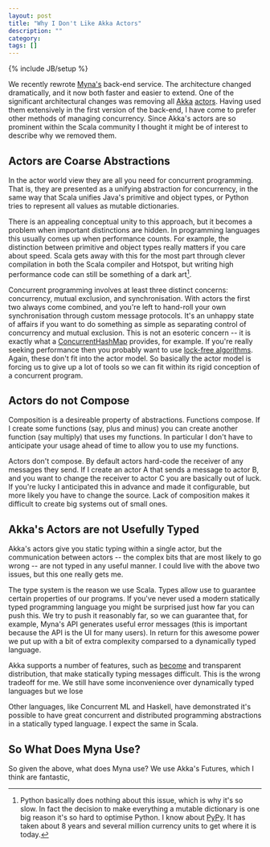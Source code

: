 ```yaml
---
layout: post
title: "Why I Don't Like Akka Actors"
description: ""
category:
tags: []
---
```

{% include JB/setup %}

We recently rewrote [Myna's](http://www.mynaweb.com/) back-end service. The architecture changed dramatically, and it now both faster and easier to extend. One of the significant architectural changes was removing all [Akka](http://akka.io) [actors](http://en.wikipedia.org/wiki/Actor_model). Having used them extensively in the first version of the back-end, I have come to prefer other methods of managing concurrency. Since Akka's actors are so prominent within the Scala community I thought it might be of interest to describe why we removed them.


## Actors are Coarse Abstractions

In the actor world view they are all you need for concurrent programming. That is, they are presented as a unifying abstraction for concurrency, in the same way that Scala unifies Java's primitive and object types, or Python tries to represent all values as mutable dictionaries.

There is an appealing conceptual unity to this approach, but it becomes a problem when important distinctions are hidden. In programming languages this usually comes up when performance counts. For example, the distinction between primitive and object types really matters if you care about speed. Scala gets away with this for the most part through clever compilation in both the Scala compiler and Hotspot, but writing high performance code can still be something of a dark art[^Python].

[^Python]: Python basically does nothing about this issue, which is why it's so slow. In fact the decision to make everything a mutable dictionary is one big reason it's so hard to optimise Python. I know about [PyPy](http://www.pypy.org/). It has taken about 8 years and several million currency units to get where it is today.

Concurrent programming involves at least three distinct concerns: concurrency, mutual exclusion, and synchronisation. With actors the first two always come combined, and you're left to hand-roll your own synchronisation through custom message protocols. It's an unhappy state of affairs if you want to do something as simple as separating control of concurrency and mutual exclusion. This is not an esoteric concern -- it is exactly what a [ConcurrentHashMap](http://docs.oracle.com/javase/7/docs/api/java/util/concurrent/ConcurrentHashMap.html) provides, for example. If you're really seeking performance then you probably want to use [lock-free algorithms](http://en.wikipedia.org/wiki/Non-blocking_algorithm). Again, these don't fit into the actor model. So basically the actor model is forcing us to give up a lot of tools so we can fit within its rigid conception of a concurrent program.


## Actors do not Compose

Composition is a desireable property of abstractions. Functions compose. If I create some functions (say, plus and minus) you can create another function (say multiply) that uses my functions. In particular I don't have to anticipate your usage ahead of time to allow you to use my functions.

Actors don't compose. By default actors hard-code the receiver of any messages they send. If I create an actor A that sends a message to actor B, and you want to change the receiver to actor C you are basically out of luck. If you're lucky I anticipated this in advance and made it configurable, but more likely you have to change the source. Lack of composition makes it difficult to create big systems out of small ones.


## Akka's Actors are not Usefully Typed

Akka's actors give you static typing within a single actor, but the communication between actors -- the complex bits that are most likely to go wrong -- are not typed in any useful manner. I could live with the above two issues, but this one really gets me.

The type system is the reason we use Scala. Types allow use to guarantee certain properties of our programs. If you've never used a modern statically typed programming language you might be surprised just how far you can push this. We try to push it reasonably far, so we can guarantee that, for example, Myna's API generates useful error messages (this is important because the API is the UI for many users). In return for this awesome power we put up with a bit of extra complexity comparsed to a dynamically typed language.

Akka supports a number of features, such as [become](http://nurkiewicz.blogspot.co.uk/2012/11/becomeunbecome-discovering-akka.html) and transparent distribution, that make statically typing messages difficult. This is the wrong tradeoff for me. We still have some inconvenience over dynamically typed languages but we lose

Other languages, like Concurrent ML and Haskell, have demonstrated it's possible to have great concurrent and distributed programming abstractions in a statically typed language. I expect the same in Scala.


## So What Does Myna Use?

So given the above, what does Myna use? We use Akka's Futures, which I think are fantastic,
